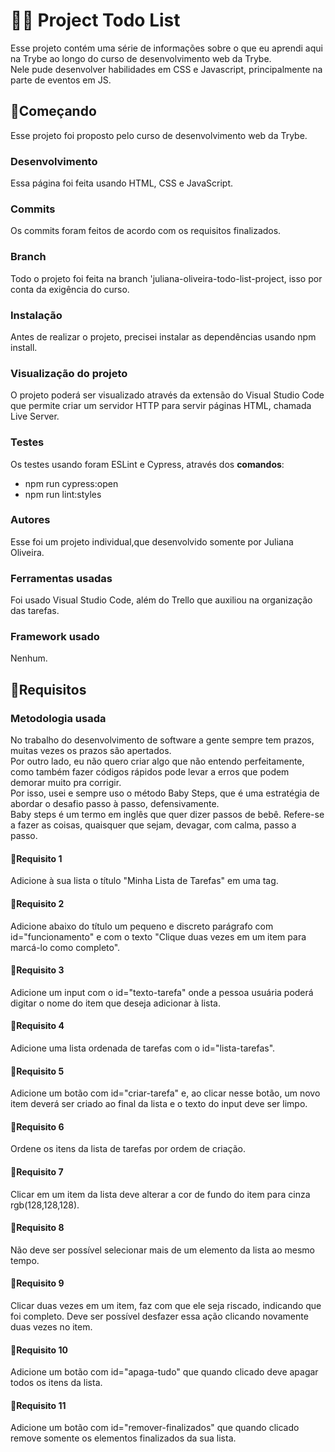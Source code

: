 # 	:woman_technologist: Project Todo List

Esse projeto contém uma série de informações sobre o que eu aprendi aqui na Trybe ao longo do curso de desenvolvimento web da Trybe. <br>Nele pude desenvolver habilidades em CSS e Javascript, principalmente na parte de eventos em JS.

## :rocket:Começando
Esse projeto foi proposto pelo curso de desenvolvimento web da Trybe.
### Desenvolvimento
Essa página foi feita usando HTML, CSS e JavaScript.
### Commits
Os commits foram feitos de acordo com os requisitos finalizados.
### Branch
Todo o projeto foi feita na branch 'juliana-oliveira-todo-list-project, isso por conta da exigência do curso.
### Instalação
Antes de realizar o projeto, precisei instalar as dependências usando npm install.
### Visualização do projeto
O projeto poderá ser visualizado através da extensão do Visual Studio Code que permite criar um servidor HTTP para servir páginas HTML, chamada Live Server.
### Testes
Os testes usando foram ESLint e Cypress, através dos **comandos**: <br>
* npm run cypress:open <br>
* npm run lint:styles
### Autores
Esse foi um projeto individual,que desenvolvido somente por Juliana Oliveira.
### Ferramentas usadas
Foi usado Visual Studio Code, além do Trello que auxiliou na organização das tarefas.
### Framework usado
Nenhum.

## :footprints:Requisitos
### Metodologia usada
No trabalho do desenvolvimento de software a gente sempre tem prazos, muitas vezes os prazos são apertados.<br>
Por outro lado, eu não quero criar algo que não entendo perfeitamente, como também fazer códigos rápidos pode levar a erros que podem demorar muito pra corrigir.<br>
Por isso, usei e sempre uso o método Baby Steps, que é uma estratégia de abordar o desafio passo à passo, defensivamente.<br>
Baby steps é um termo em inglês que quer dizer passos de bebê. Refere-se a fazer as coisas, quaisquer que sejam, devagar, com calma, passo a passo.
#### :footprints:Requisito 1
Adicione à sua lista o título "Minha Lista de Tarefas" em uma tag.
#### :footprints:Requisito 2
Adicione abaixo do título um pequeno e discreto parágrafo com id="funcionamento" e com o texto "Clique duas vezes em um item para marcá-lo como completo".
#### :footprints:Requisito 3
Adicione um input com o id="texto-tarefa" onde a pessoa usuária poderá digitar o nome do item que deseja adicionar à lista.
#### :footprints:Requisito 4
Adicione uma lista ordenada de tarefas com o id="lista-tarefas".
#### :footprints:Requisito 5
Adicione um botão com id="criar-tarefa" e, ao clicar nesse botão, um novo item deverá ser criado ao final da lista e o texto do input deve ser limpo.
#### :footprints:Requisito 6
Ordene os itens da lista de tarefas por ordem de criação.
#### :footprints:Requisito 7
Clicar em um item da lista deve alterar a cor de fundo do item para cinza rgb(128,128,128).
#### :footprints:Requisito 8
Não deve ser possível selecionar mais de um elemento da lista ao mesmo tempo.
#### :footprints:Requisito 9
Clicar duas vezes em um item, faz com que ele seja riscado, indicando que foi completo. Deve ser possível desfazer essa ação clicando novamente duas vezes no item.
#### :footprints:Requisito 10
Adicione um botão com id="apaga-tudo" que quando clicado deve apagar todos os itens da lista.
#### :footprints:Requisito 11
Adicione um botão com id="remover-finalizados" que quando clicado remove somente os elementos finalizados da sua lista.


